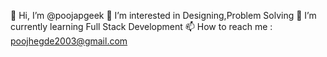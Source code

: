 👋 Hi, I’m @poojapgeek
👀 I’m interested in Designing,Problem Solving 
🌱 I’m currently learning Full Stack Development
📫 How to reach me : poojhegde2003@gmail.com

<!---
poojapgeek/poojapgeek is a ✨ special ✨ repository because its `README.md` (this file) appears on your GitHub profile.
You can click the Preview link to take a look at your changes.
--->
